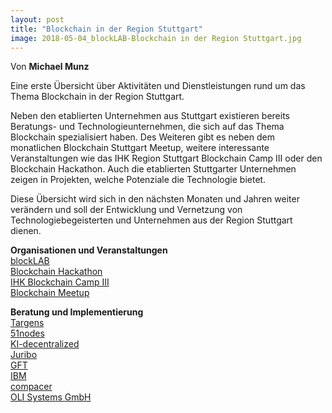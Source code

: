 ```yaml
---
layout: post
title: "Blockchain in der Region Stuttgart"
image: 2018-05-04_blockLAB-Blockchain in der Region Stuttgart.jpg
---
```



Von **Michael Munz**

Eine erste Übersicht über Aktivitäten und Dienstleistungen rund um das Thema Blockchain in der Region Stuttgart.

Neben den etablierten Unternehmen aus Stuttgart existieren bereits Beratungs- und Technologieunternehmen, die sich auf das Thema Blockchain spezialisiert haben. Des Weiteren gibt es neben dem monatlichen Blockchain Stuttgart Meetup, weitere interessante Veranstaltungen wie das IHK Region Stuttgart Blockchain Camp III oder den Blockchain Hackathon. Auch die etablierten Stuttgarter Unternehmen zeigen in Projekten, welche Potenziale die Technologie bietet.

Diese Übersicht wird sich in den nächsten Monaten und Jahren weiter verändern und soll der Entwicklung und Vernetzung  von Technologiebegeisterten und Unternehmen aus der Region Stuttgart dienen.

**Organisationen und Veranstaltungen**
<br>[blockLAB](http://site.blocklab.de/) 
<br>[Blockchain Hackathon](https://www.blockchain-hackathon.de/) 
<br>[IHK Blockchain Camp III](https://www.stuttgart.ihk24.de/Fuer-Unternehmen/innovation/Aktuelles/blockchain2/3754532) 
<br>[Blockchain Meetup](https://www.meetup.com/de-DE/Blockchain-meetup/) 

**Beratung und Implementierung**
<br>[Targens](https://www.targens.de/)
<br>[51nodes](https://www.51nodes.io/)
<br>[KI-decentralized](https://www.ki-decentralized.com/)
<br>[Juribo](https://www.juribo.de/)
<br>[GFT](https://www.gft.com/de/de/index/) 
<br>[IBM](https://www.ibm.com/de-de/) 
<br>[compacer](https://www.eurodatatec.de/) 
<br>[OLI Systems GmbH](www.my-oli.com/de/)


